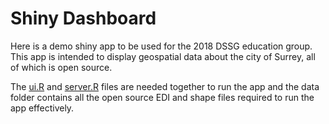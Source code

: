 # Shiny Dashboard

Here is a demo shiny app to be used for the 2018 DSSG education group. This app is intended to display geospatial data about the city of Surrey, all of which is open source.

The [ui.R](https://github.com/Mathnstein/ShinyDashboard/blob/master/ui.R) and [server.R](https://github.com/Mathnstein/ShinyDashboard/blob/master/server.R) files are needed together to run the app and the data folder contains all the open source EDI and shape files required to run the app effectively.
